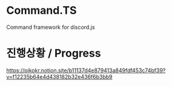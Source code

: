 # Command.TS

Command framework for discord.js

# 진행상황 / Progress

https://pikokr.notion.site/b11137d4e879413a849fdf453c74bf39?v=f12235b64e4d438182b32e436f6b3bb9
